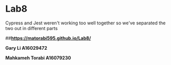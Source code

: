 # Lab8

Cypress and Jest weren't working too well together
so we've separated the two out in different parts

##<b>https://matorabi595.github.io/Lab8/</b>

<b>Gary Li   A16029472</b> 

<b>Mahkameh Torabi   A16079230</b>


